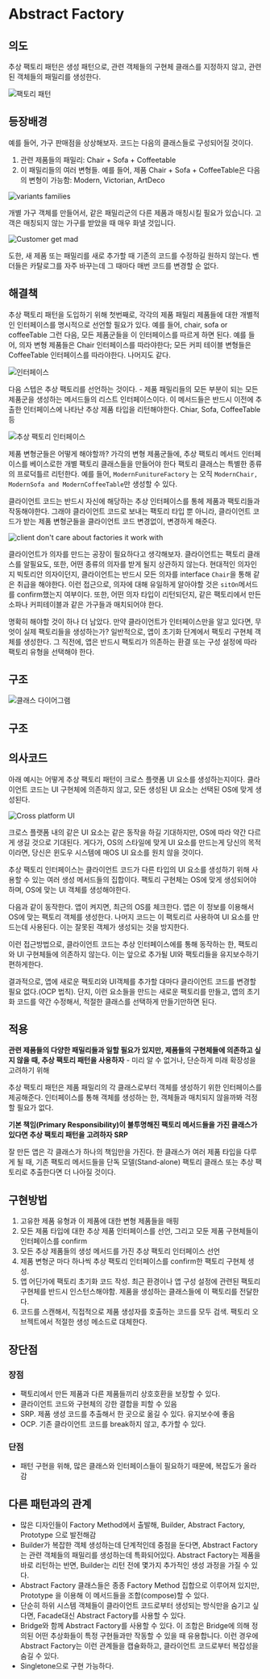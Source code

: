 # Abstract Factory

## 의도

추상 팩토리 패턴은 생성 패턴으로, 관련 객체들의 구현체 클래스를 지정하지 않고,  관련된 객체들의 패밀리를 생성한다.

![팩토리 패턴](https://refactoring.guru/images/patterns/content/abstract-factory/abstract-factory-ko-2x.png)

## 등장배경

예를 들어, 가구 판매점을 상상해보자. 코드는 다음의 클래스들로 구성되어질 것이다.

1. 관련 제품들의 패밀리: Chair + Sofa + Coffeetable
2. 이 패밀리들의 여러 변형들. 예를 들어, 제품 Chair + Sofa + CoffeeTable은 다음의 변형이 가능함: Modern, Victorian, ArtDeco

![variants families](https://refactoring.guru/images/patterns/diagrams/abstract-factory/problem-en-2x.png?id=7de667bc24583c3ac03ccb80f3613cfe)

개별 가구 객체를 만들어서, 같은 패밀리군의 다른 제품과 매칭시킬 필요가 있습니다. 고객은 매칭되지 않는 가구를 받았을 때 매우 화낼 것입니다.

![Customer get mad](https://refactoring.guru/images/patterns/content/abstract-factory/abstract-factory-comic-1-en-2x.png?id=e2d4e7bbdd41899a3a85ebefa88bca3e)

도한, 새 제품 또는 패밀리를 새로 추가할 때 기존의 코드를 수정하길 원하지 않는다. 벤더들은 카탈로그를 자주 바꾸는데 그 때마다 매번 코드를 변경할 순 없다.

## 해결책 

추상 팩토리 패턴을 도입하기 위해 첫번째로, 각각의  제품 패밀리 제품들에 대한 개별적인 인터페이스를 명시적으로 선언할 필요가 있다. 예를 들어, chair, sofa or coffeeTable 그런 다음, 모든 제품군들을 이 인터페이스를 따르게 하면 된다. 예를 들어, 의자 변형 제품들은 Chair 인터페이스를 따라야한다; 모든 커피 테이블 변형들은 CoffeeTable 인터페이스를 따라야한다. 나머지도 같다.

![인터페이스](https://refactoring.guru/images/patterns/diagrams/abstract-factory/solution1-2x.png?id=eacec286153e058db9255d26541c0529)

다음 스텝은 추상 팩토리를 선언하는 것이다. - 제품 패밀리들의 모든 부분이 되는 모든 제품군을 생성하는 메서드들의 리스트 인터페이스이다. 이 메서드들은 반드시 이전에 추출한 인터페이스에 나타난 추상 제품 타입을 리턴해야한다. Chiar, Sofa, CoffeeTable 등

![추상 팩토리 인터페이스](https://refactoring.guru/images/patterns/diagrams/abstract-factory/solution2-2x.png?id=b21557081f75ac7b4110427e89a10378)

제품 변형군들은 어떻게 해야할까? 가각의 변형 제품군들에, 추상 팩토리 메서드 인터페이스를 베이스로한 개별 팩토리 클래스들을 만들어야 한다 팩토리 클래스는 특별한 종류의 프로덕틀르 리턴한다. 예를 들어, `ModernFunitureFactory` 는 오직 `ModernChair, ModernSofa and ModernCoffeeTable`만 생성할 수 있다.

클라이언트 코드는 반드시 자신에 해당하는 추상 인터페이스를 통헤 제품과 팩토리들과 작동해야한다. 그래야 클라이언트 코드로 보내는 팩토리 타입 뿐 아니라, 클라이언트 코드가 받는 제품 변형군들을 클라이언트 코드 변경없이, 변경하게 해준다.

![client don't care about factories it work with](https://refactoring.guru/images/patterns/content/abstract-factory/abstract-factory-comic-2-en-2x.png?id=824023e4cfdc6f4d2457e6dc3e51ccfb)

클라이언트가 의자를 만드는 공장이 필요하다고 생각해보자. 클라이언트는 팩토리 클래스를 알필요도, 또한, 어떤 종류의 의자를 받게 될지 상관하지 않는다. 현대적인 의자인지 빅토리안 의자이던지, 클라이언트는 반드시 모든 의자를 interface `Chair`을 통해 같은 취급을 해야한다. 이런 접근으로, 의자에 대해 유일하게 알아야할 것은 `sitOn`메서드를 confirm했는지 여부이다. 또한, 어떤 의자 타입이 리턴되던지, 같은 팩토리에서 만든 소파나 커피테이블과 같은 가구들과 매치되어야 한다.

명확히 해야할 것이 하나 더 남았다. 만약 클라이언트가 인터페이스만을 알고 있다면, 무엇이 실제 팩토리들을 생성하는가? 일반적으로, 앱이 초기화 단계에서 팩토리 구현체 객체를 생성한다. 그 직전에, 앱은 반드시 팩토리가 의존하는 환결 또는 구성 설정에 따라 팩토리 유형을 선택해야 한다.

## 구조

![클래스 다이어그램](https://refactoring.guru/images/patterns/diagrams/abstract-factory/structure-2x.png?id=c4d3634ec2e74e02a0fe1a83ce9b50f6)



## 구조

## 의사코드

아래 예시는 어떻게 추상 팩토리 패턴이 크로스 플랫폼 UI 요소를 생성하는지이다. 클라이언트 코드는 UI 구현체에 의존하지 않고, 모든 생성된 UI 요소는 선택된 OS에 맞게 생성된다.

![Cross platform UI](https://refactoring.guru/images/patterns/diagrams/abstract-factory/example-2x.png)

크로스 플랫폼 내의 같은 UI 요소는 같은 동작을 하길 기대하지만, OS에 따라 약간 다르게 생길 것으로 기대된다. 게다가, OS의 스타일에 맞게 UI 요소를 만드는게 당신의 목적이라면, 당신은 윈도우 시스템에 매OS UI 요소를 원치 않을 것이다.

추상 팩토리 인터페이스는 클라이언트 코드가 다른 타입의 UI 요소를 생성하기 위해 사용할 수 있는 여러 생성 메서드들의 집합이다. 팩토리 구현체는 OS에 맞게 생성되어야 하며, OS에 맞는 UI 객체를 생성해야한다.

다음과 같이 동작한다. 앱이 켜지면, 최근의 OS를 체크한다. 앱은 이 정보를 이용해서 OS에 맞는 팩토리 객체를 생성한다. 나머지 코드는 이 팩토리르 사용하여 UI 요소를 만드는데 사용된다. 이는 잘못된 객체가 생성되는 것을 방지한다.

이런 접근방법으로, 클라이언트 코드는 추상 인터페이스에를 통해 동작하는 한, 팩토리와 UI 구현체들에 의존하지 않는다. 이는 앞으로 추가될 UI와 팩토리들을 유지보수하기 편하게한다.

결과적으로, 앱에 새로운 팩토리와 UI객체를 추가할 대마다 클라이언트 코드를 변경할 필요 없다.(OCP 법칙). 단지, 이런 요소들을 만드는 새로운 팩토리를 만들고, 앱의 초기화 코드를 약간 수정해서, 적절한 클래스를 선택하게 만들기만하면 된다.

## 적용 

**관련 제품들의 다양한 패밀리들과 일할 필요가 있지만, 제품들의 구현체들에 의존하고 싶지 않을 때, 추상 팩토리 패턴을 사용하자** - 미리 알 수 없거나, 단순하게 미래 확장성을 고려하기 위해

추상 팩토리 패턴은 제품 패밀리의 각 클래스로부터 객체를 생성하기 위한 인터페이스를 제공해준다. 인터페이스를 통해 객체를 생성하는 한, 객체들과 매치되지 않을까봐 걱정할 필요가 없다.

**기본 책임(Primary Responsibility)이 불투명해진 팩토리 메서드들을 가진 클래스가 있다면 추상 팩토리 패턴을 고려하자 SRP**

잘 만든 앱은 각 클래스가 하나의 책임만을 가진다. 한 클래스가 여러 제품 타입을 다루게 될 때, 기존 팩토리 메서드들을 단독 모델(Stand-alone) 팩토리 클래스 또는 추상 팩토리로 추출한다면  더 나아질 것이다.

## 구현방법 

1. 고유한 제품 유형과 이 제품에 대한 변형 제품들을 매핑
2. 모든 제품 타입에 대한 추상 제품 인터페이스를 선언, 그리고 모둔 제품 구현체들이 인터페이스를 confirm
3. 모든 추상 제품들의 생성 메서드를 가진 추상 팩토리 인터페이스 선언
4. 제품 변형군 마다 하나씩 추상 팩토리 인터페이스를 confirm한 팩토리 구현체 생성.
5. 앱 어딘가에 팩토리 초기화 코드 작성. 최근 환경이나 앱 구성 설정에 관련된 팩토리 구현체를 반드시 인스턴스해야함. 제품을 생성하는 클래스들에 이 팩토리를 전달한다.
6. 코드를 스캔해서, 직접적으로 제품 생성자를 호출하는 코드를 모두 검색. 팩토리 오브젝트에서 적절한 생성 메소드로 대체한다.

## 장단점 

### 장점

- 팩토리에서 만든 제품과 다른 제품들끼리 상호호환을 보장할 수 있다.
- 클라이언트 코드와 구현체의 강한 결합을 피할 수 있음
- SRP. 제품 생성 코드를 추출해서 한 곳으로 옮길 수 있다. 유지보수에 좋음
- OCP. 기존 클라이언트 코드를 break하지 않고, 추가할 수 있다.

### 단점

- 패턴 구현을 위해, 많은 클래스와 인터페이스들이 필요하기 때문에, 복잡도가 올라감

## 다른 패턴과의 관계 

- 많은 디자인들이 Factory Method에서 출발해, Builder, Abstract Factory, Prototype 으로 발전해감
- Builder가 복잡한 객체 생성하는데 단계적인데 중점을 둔다면, Abstract Factory는 관련 객체들의 패밀리를 생성하는데 특화되어있다. Abstract Factory는 제품을 바로 리턴하는 반면, Builder는 리턴 전에 몇가지 추가적인 생성 과정을 가질 수 있다.
- Abstract Factory 클래스들은 종종 Factory Method 집합으로 이루어져 있지만, Prototype 을 이용해 이 메서드들을 조합(compose)할 수 있다.
- 단순히 하위 시스템 객체들이 클라이언트 코드로부터 생성되는 방식만을 숨기고 싶다면, Facade대신 Abstract Factory를 사용할 수 있다.
- Bridge와 함께 Abstract Factory를 사용할 수 있다. 이 조합은 Bridge에 의해 정의된 어떤 추상화들이 특정 구현들과만 작동할 수 있을 때 유용합니다.
  이런 경우에 Abstract Factory는 이런 관계들을 캡슐화하고, 클라이언트 코드로부터 복잡성을 숨길 수 있다.
- Singletone으로 구현 가능하다.